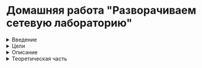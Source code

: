 # Домашняя работа "Разворачиваем сетевую лабораторию"  


<details>
  <summary>Введение </summary>

Сеть — очень важная составляющая в работе серверов. По сети сервера взаимодействуют между собой.
В данном домашнем задании мы рассмотрим технологии маршрутизации и NAT.  
**Маршрутизация** — выбор оптимального пути передачи пакетов. Для маршрутизации используется таблица маршрутизации. Основная задача маршрутизации — доставить пакет по указанному IP-адресу.  
Если одно устройство имеет сразу несколько подсетей, например в сервере есть 2 порта с адресами:  
+ 192.168.1.10/24
+ 10.10.12.72/24
то, такие сети называются непосредственно подключенными (Directly connected networks). Маршрутизация между Directrly Connected сетями происходит автоматически. Дополнительная настройка не потребуется. Если необходимая сеть удалена, маршрутизатор будет искать через какой порт она будет доступна, если такой порт не найден, то трафик уйдет на шлюз по умолчанию.  

**Маршрутизация бывает статическая и динамическая.**

При использовании статической маршрутизации администратор сам создаёт правила для маршрутов. Плюсом данного метода будет являться безопасность, так как статические маршруты не обновляются по сети, а минусом — сложности при работе с сетями больших объёмов.  
Динамическая маршрутизация подразумевает построение маршрутов автоматически с помощью различных протоколов (RIP,OSPF,BGP, и.т.д.). Маршрутизаторы сами обмениваются друг с другом информацией о сетях и автоматически прописывают маршруты.  

**NAT** — это процесс, используемый для преобразования сетевых адресов.
Основные цели NAT:  
+ Экономия публичных IPv4-адресов
+ Повышение степени конфиденциальности и безопасности сети.
NAT обычно работает на границе, где локальная сеть соединяется с сетью Интернет. Когда устройству сети потребуется подключение к устройству вне его сети (например в Интернете), пакет пересылается маршрутизатору с NAT, а маршрутизатор преобразовывает его внутренний адрес в публичный.  
</details>

<details>
<summary>Цели</summary>

+ Создать домашнюю сетевую лабораторию.   
+ Научиться менять базовые сетевые настройки в Linux-based системах.
</details>


<details>
<summary>Описание</summary>

1. Скачать и развернуть Vagrant-стенд (https://github.com/erlong15/otus-linux/tree/network)  

2. Построить следующую сетевую архитектуру:  
Сеть office1  
- 192.168.2.0/26 - dev
- 192.168.2.64/26 - test servers
- 192.168.2.128/26 - managers
- 192.168.2.192/26 - office hardware
Сеть office2  
- 192.168.1.0/25 - dev
- 192.168.1.128/26 - test servers
- 192.168.1.192/26 - office hardware
Сеть central  
- 192.168.0.0/28 - directors
- 192.168.0.32/28 - office hardware
- 192.168.0.64/26 - wifi
Итого должны получиться следующие сервера:  
● inetRouter  
● centralRouter  
● office1Router  
● office2Router  
● centralServer  
● office1Server  
● office2Server  

Задание состоит из 2-х частей: теоретической и практической.  

В теоретической части требуется:
● Найти свободные подсети  
● Посчитать количество узлов в каждой подсети, включая свободные  
● Указать Broadcast-адрес для каждой подсети  
● Проверить, нет ли ошибок при разбиении  
В практической части требуется:  
● Соединить офисы в сеть согласно логической схеме и настроить роутинг  
● Интернет-трафик со всех серверов должен ходить через inetRouter  
● Все сервера должны видеть друг друга (должен проходить ping)  
● У всех новых серверов отключить дефолт на NAT (eth0), который vagrant поднимает для связи  
● Добавить дополнительные сетевые интерфейсы, если потребуется  

Рекомендуется использовать Vagrant + Ansible для настройки данной схемы.  

</details>

<details>
<summary>Теоретическая часть</summary>

+ Найти свободные подсети
+ Посчитать количество узлов в каждой подсети, включая свободные
+ Указать Broadcast-адрес для каждой подсети
+ Проверить, нет ли ошибок при разбиении

| Name  |Network|Netmask| N  | Hostmin  | Hostmax  |  Broadcast |
|---|---|---|---|---|---|---|
|   |   |   | **Central Network**   |   |   |   |
| Directors  | 192.168.0.0/28  | 255.255.255.240   | 14  | 192.168.0.1   | 192.168.0.14   | 192.168.0.15  |
| Office hardware  | 192.168.0.32/28   | 255.255.255.240   | 14  | 192.168.0.33   | 192.168.0.46   | 192.168.0.47  |
| Wifi  | 192.168.0.64/26  | 255.255.255.192   | 62  | 192.168.0.65   | 192.168.0.126   | 192.168.0.127  |
|   |   |   | **Office 1 network**  |   |   |   |
|  Dev | 192.168.2.0/26   | 255.255.255.192   | 62  | 192.168.2.1   | 192.168.2.62   | 192.168.2.63  |
| Test  | 192.168.2.64/26   | 255.255.255.192  |  62 | 192.168.2.65   |  192.168.2.126  | 192.168.2.127  |
|Managers   | 192.168.2.128/26   | 255.255.255.192  | 62  | 192.168.2.129   | 192.168.2.190   | 192.168.2.191  |
| Office hardware  | 192.168.2.192/26   | 255.255.255.192  | 62  | 192.168.2.193   |  192.168.2.254  | 192.168.2.255  |
|   |   |   | **Office 2 network**  |   |   |   |
| Dev  | 192.168.1.0/25   | 255.255.255.128  | 126  | 192.168.1.1   | 192.168.1.126  | 192.168.1.127  |
| Test  | 192.168.1.128/26   | 255.255.255.192  | 62  |  192.168.1.129  |  192.168.1.190 | 192.168.1.191  |
|  Office | 192.168.1.192/26   | 255.255.255.192  | 62  | 192.168.1.193   | 192.168.1.254  | 192.168.1.255  |
|   |   |   |  **InetRouter — CentralRouter network** |   |   |   |
| Inet-central  | 192.168.255.0/30  | 255.255.255.252   |  2 |  192.168.255.1  |  192.168.255.2  | 192.168.255.3  |

Свободные сети:  

+ 192.168.0.16/28
+ 192.168.0.48/28
+ 192.168.0.80/28
+ 192.168.0.96/28
+ 192.168.0.112/28
+ 192.168.0.128/25
+ 192.168.255.64/26
+ 192.168.255.32/27
+ 192.168.255.16/28
+ 192.168.255.8/29
+ 192.168.255.4/30

</details>